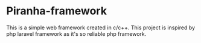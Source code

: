 # Piranha-framework
This is  a simple web framework created in c/c++. This project is inspired by php laravel framework as it's so reliable php framework.
